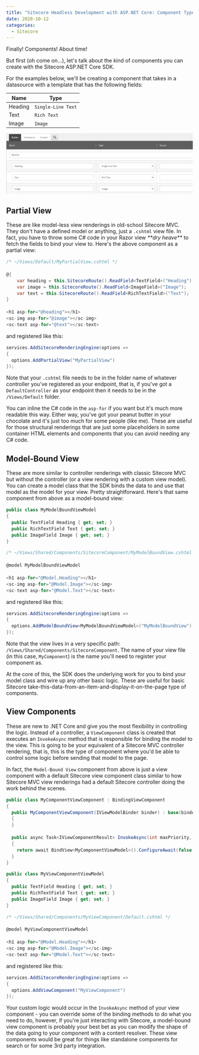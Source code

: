```yaml
---
title: "Sitecore Headless Development with ASP.NET Core: Component Types"
date: 2020-10-12
categories:
  - Sitecore
---
```


Finally! Components! About time!

But first (oh come on...), let's talk about the kind of components you can create with the Sitecore ASP.NET Core SDK.

For the examples below, we'll be creating a component that takes in a datasource with a template that has the following fields:

| Name    | Type               |
| ------- | ------------------ |
| Heading | `Single-Line Text` |
| Text    | `Rich Text`        |
| Image   | `Image`            |

![Sample Template](img/sample-template.png)

## Partial View

These are like model-less view renderings in old-school Sitecore MVC. They don't have a defined model or anything, just a `.cshtml` view file. In fact, you have to throw some C# code in your Razor view _\*\*dry heave\*\*_ to fetch the fields to bind your view to. Here's the above component as a partial view:

```csharp
/* ~/Views/Default/MyPartialView.cshtml */

@{
	var heading = this.SitecoreRoute().ReadField<TextField>("Heading");
	var image = this.SitecoreRoute().ReadField<ImageField>("Image");
	var text = this.SitecoreRoute().ReadField<RichTextField>("Text");
}

<h1 asp-for="@heading"></h1>
<sc-img asp-for="@image"></sc-img>
<sc-text asp-for="@text"></sc-text>
```

and registered like this:

```csharp
services.AddSitecoreRenderingEngine(options =>
{
  options.AddPartialView("MyPartialView")
});
```

Note that your `.cshtml` file needs to be in the folder name of whatever controller you've registered as your endpoint, that is, if you've got a `DefaultController` as your endpoint then it needs to be in the `/Views/Default` folder.

You can inline the C# code in the `asp-for` if you want but it's much more readable this way. Either way, you've got your peanut butter in your chocolate and it's just too much for some people (like me). These are useful for those structural renderings that are just some placeholders in some container HTML elements and components that you can avoid needing any C# code.

## Model-Bound View

These are more similar to controller renderings with classic Sitecore MVC but without the controller (or a view rendering with a custom view model). You can create a model class that the SDK binds the data to and use that model as the model for your view. Pretty straightforward. Here's that same component from above as a model-bound view:

```csharp
public class MyModelBoundViewModel
{
  public TextField Heading { get; set; }
  public RichTextField Text { get; set; }
  public ImageField Image { get; set; }
}
```

```csharp
/* ~/Views/Shared/Components/SitecoreComponent/MyModelBoundView.cshtml */

@model MyModelBoundViewModel

<h1 asp-for="@Model.Heading"></h1>
<sc-img asp-for="@Model.Image"></sc-img>
<sc-text asp-for="@Model.Text"></sc-text>
```

and registered like this:

```csharp
services.AddSitecoreRenderingEngine(options =>
{
  options.AddModelBoundView<MyModelBoundViewModel>("MyModelBoundView")
});
```

Note that the view lives in a very specific path: `/Views/Shared/Components/SitecoreComponent`. The name of your view file (in this case, `MyComponent`) is the name you'll need to register your component as.

At the core of this, the SDK does the underlying work for you to bind your model class and wire up any other basic logic. These are useful for basic Sitecore take-this-data-from-an-item-and-display-it-on-the-page type of components.

## View Components

These are new to .NET Core and give you the most flexibility in controlling the logic. Instead of a controller, a `ViewComponent` class is created that executes an `InvokeAsync` method that is responsible for binding the model to the view. This is going to be your equivalent of a Sitecore MVC controller rendering, that is, this is the type of component where you'd be able to control some logic before sending that model to the page.

In fact, the `Model-Bound View` component from above is just a view component with a default Sitecore view component class similar to how Sitecore MVC view renderings had a default Sitecore controller doing the work behind the scenes.

```csharp
public class MyComponentViewComponent : BindingViewComponent
{
  public MyComponentViewComponent(IViewModelBinder binder) : base(binder)
  {
  }

  public async Task<IViewComponentResult> InvokeAsync(int maxPriority, bool isDone)
  {
    return await BindView<MyComponentViewModel>().ConfigureAwait(false);
  }
}
```

```csharp
public class MyViewComponentViewModel
{
  public TextField Heading { get; set; }
  public RichTextField Text { get; set; }
  public ImageField Image { get; set; }
}
```

```csharp
/* ~/Views/Shared/Components/MyViewComponent/Default.cshtml */

@model MyViewComponentViewModel

<h1 asp-for="@Model.Heading"></h1>
<sc-img asp-for="@Model.Image"></sc-img>
<sc-text asp-for="@Model.Text"></sc-text>
```

and registered like this:

```csharp
services.AddSitecoreRenderingEngine(options =>
{
  options.AddViewComponent("MyViewComponent")
});
```

Your custom logic would occur in the `InvokeAsync` method of your view component - you can override some of the binding methods to do what you need to do, however, if you're just interacting with Sitecore, a model-bound view component is probably your best bet as you can modify the shape of the data going to your component with a content resolver. These view components would be great for things like standalone components for search or for some 3rd party integration.
